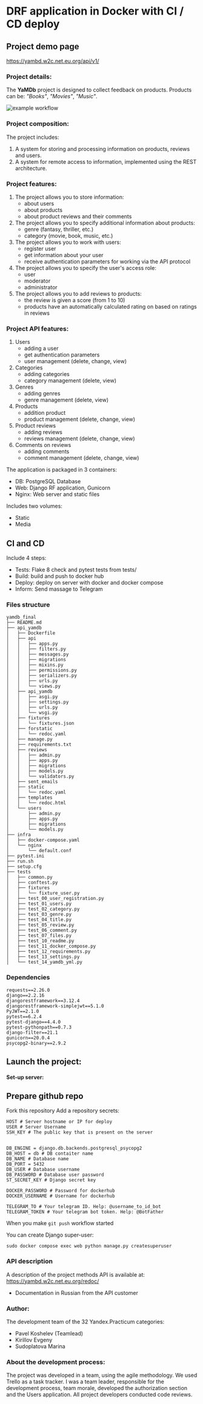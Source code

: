 # DRF application in Docker with CI / CD deploy

## Project demo page
https://yambd.w2c.net.eu.org/api/v1/

### Project details:

The **YaMDb** project is designed to collect feedback on products.
Products can be: *"Books"*, *"Movies"*, *"Music"*.

![example workflow](https://github.com/web2cap/yamdb_final/actions/workflows/master_yamdb_workflow.yml/badge.svg)

### Project composition:

The project includes:

1. A system for storing and processing information on products, reviews and users.
2. A system for remote access to information, implemented using the REST architecture.

### Project features:

1. The project allows you to store information:
    * about users
    * about products
    * about product reviews and their comments
2. The project allows you to specify additional information about products:
    * genre (fantasy, thriller, etc.)
    * category (movie, book, music, etc.)
3. The project allows you to work with users:
    * register user
    * get information about your user
    * receive authentication parameters for working via the API protocol
4. The project allows you to specify the user's access role:
    * user
    * moderator
    * administrator
5. The project allows you to add reviews to products:
    * the review is given a score (from 1 to 10)
    * products have an automatically calculated rating on
based on ratings in reviews

### Project API features:

1. Users
    * adding a user
    * get authentication parameters
    * user management (delete, change, view)
2. Categories
    * adding categories
    * category management (delete, view)
3. Genres
    * adding genres
    * genre management (delete, view)
4. Products
    * addition product
    * product management (delete, change, view)
5. Product reviews
    * adding reviews
    * reviews management (delete, change, view)
6. Comments on reviews
    * adding comments
    * comment management (delete, change, view)




The application is packaged in 3 containers:
 - DB: PostgreSQL Database
 - Web: Django RF application, Gunicorn
 - Nginx: Web server and static files

Includes two volumes:
 - Static
 - Media


## CI and CD

Include 4 steps: 
 - Tests: Flake 8 check and pytest tests from tests/
 - Build: build and push to docker hub
 - Deploy: deploy on server with docker and docker compose
 - Inform: Send massage to Telegram


### Files structure
```
yamdb_final
├── README.md
├── api_yamdb
│   ├── Dockerfile
│   ├── api
│   │   ├── apps.py
│   │   ├── filters.py
│   │   ├── messages.py
│   │   ├── migrations
│   │   ├── mixins.py
│   │   ├── permissions.py
│   │   ├── serializers.py
│   │   ├── urls.py
│   │   └── views.py
│   ├── api_yamdb
│   │   ├── asgi.py
│   │   ├── settings.py
│   │   ├── urls.py
│   │   └── wsgi.py
│   ├── fixtures
│   │   └── fixtures.json
│   ├── forstatic
│   │   └── redoc.yaml
│   ├── manage.py
│   ├── requirements.txt
│   ├── reviews
│   │   ├── admin.py
│   │   ├── apps.py
│   │   ├── migrations
│   │   ├── models.py
│   │   └── validators.py
│   ├── sent_emails
│   ├── static
│   │   └── redoc.yaml
│   ├── templates
│   │   └── redoc.html
│   └── users
│       ├── admin.py
│       ├── apps.py
│       ├── migrations
│       └── models.py
├── infra
│   ├── docker-compose.yaml
│   └── nginx
│       └── default.conf
├── pytest.ini
├── run.sh
├── setup.cfg
├── tests
│   ├── common.py
│   ├── conftest.py
│   ├── fixtures
│   │   └── fixture_user.py
│   ├── test_00_user_registration.py
│   ├── test_01_users.py
│   ├── test_02_category.py
│   ├── test_03_genre.py
│   ├── test_04_title.py
│   ├── test_05_review.py
│   ├── test_06_comment.py
│   ├── test_07_files.py
│   ├── test_10_readme.py
│   ├── test_11_docker_compose.py
│   ├── test_12_requirements.py
│   ├── test_13_settings.py
│   └── test_14_yamdb_yml.py

```

### Dependencies

```
requests==2.26.0
django==2.2.16
djangorestframework==3.12.4
djangorestframework-simplejwt==5.1.0
PyJWT==2.1.0
pytest==6.2.4
pytest-django==4.4.0
pytest-pythonpath==0.7.3
django-filter==21.1
gunicorn==20.0.4
psycopg2-binary==2.9.2
```

## Launch the project:

#### Set-up server:

## Prepare github repo

Fork this repository
Add a repository secrets:

```
HOST # Server hostname or IP for deploy
USER # Server Username
SSH_KEY # The public key that is present on the server


DB_ENGINE = django.db.backends.postgresql_psycopg2
DB_HOST = db # DB contaiter name
DB_NAME # Database name
DB_PORT = 5432
DB_USER # Database username
DB_PASSWORD # Database user password
ST_SECRET_KEY # Django secret key 

DOCKER_PASSWORD # Password for dockerhub
DOCKER_USERNAME # Username for dockerhub

TELEGRAM_TO # Your telegram ID. Help: @username_to_id_bot
TELEGRAM_TOKEN # Your telegram bot token. Help: @BotFather
```

When you make `git push` workflow started


You can create Django super-user:

```
sudo docker compose exec web python manage.py createsuperuser
```


### API description

A description of the project methods API is available at: https://yambd.w2c.net.eu.org/redoc/
* Documentation in Russian from the API customer

### Author:

The development team of the 32 Yandex.Practicum categories:
* Pavel Koshelev (Teamlead)
* Kirillov Evgeny
* Sudoplatova Marina


### About the development process:

The project was developed in a team, using the agile methodology. We used Trello as a task tracker. I was a team leader, responsible for the development process, team morale, developed the authorization section and the Users application. All project developers conducted code reviews.
